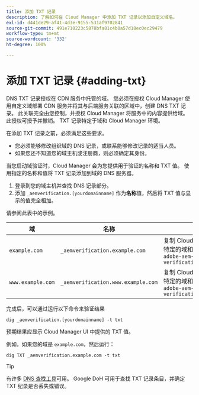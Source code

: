 ```yaml
---
title: 添加 TXT 记录
description: 了解如何在 Cloud Manager 中添加 TXT 记录以添加自定义域名。
exl-id: d441de29-af41-4d3e-9155-531af9702841
source-git-commit: 491e710223c5878bfa81c4b0a57d18ec0ec29479
workflow-type: tm+mt
source-wordcount: '332'
ht-degree: 100%

---
```


# 添加 TXT 记录 {#adding-txt}

DNS TXT 记录授权在 CDN 服务中托管的域。 您必须在授权 Cloud Manager 使用自定义域部署 CDN 服务并将其与后端服务关联的区域中，创建 DNS TXT 记录。 此关联完全由您控制，并授权 Cloud Manager 将服务中的内容提供给域。 此授权可授予并撤销。 TXT 记录特定于域和 Cloud Manager 环境。

在添加 TXT 记录之前，必须满足这些要求。

* 您必须能够修改组织域的 DNS 记录，或联系能够修改记录的适当人员。
* 如果您还不知道您的域主机或注册商，则必须确定其身份。

当您启动域验证时，Cloud Manager 会为您提供用于验证的名称和 TXT 值。 使用指定的名称和值将 TXT 记录添加到域的 DNS 服务器。

1. 登录到您的域主机并查找 DNS 记录部分。
1. 添加 `_aemverification.[yourdomainname]` 作为&#x200B;**名称**&#x200B;值，然后将 TXT 值与显示的值完全相加。

请参阅此表中的示例。

| 域 | 名称 | TXT 值 |
|--- |--- |---|
| `example.com` | `_aemverification.example.com` | 复制 Cloud Manager UI 中显示的整个值。 该操作针对特定的域和环境。 例如：<br>`adobe-aem-verification=example.com/[program]/[env]/..*` |
| `www.example.com` | `_aemverification.www.example.com` | 复制 Cloud Manager UI 中显示的整个值。 该操作针对特定的域和环境。 例如：<br>`adobe-aem-verification=www.example.com/[program]/[env]/..*` |

完成后，可以通过运行以下命令来验证结果

```shell
dig _aemverification.[yourdomainname] -t txt
```

预期结果应显示 Cloud Manager UI 中提供的 TXT 值。

例如，如果您的域是 `example.com`，然后运行：

```shell
dig TXT _aemverification.example.com -t txt
```

>[!TIP]
>
>有许多 [DNS 查找工具](https://www.ultratools.com/tools/dnsLookup)可用。 Google DoH 可用于查找 TXT 记录条目，并确定 TXT 纪录是否丢失或错误。
